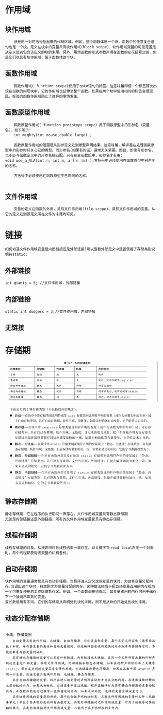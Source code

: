 # 作用域

## 块作用域

```
	块是用一对花括号括起来的代码区域。例如，整个函数体是一个块，函数中的任意复合语句也是一个块。定义在块中的变量具有块作用域(block scope)，块作用域变量的可见范围是从定义处到包含该定义的块的末尾。另外，虽然函数的形式参数声明在函数的左花括号之前，但是它们也具有块作用域，属于函数体这个块。
```

## 函数作用域

```
	函数作用域( function scope)仅用于goto语句的标签。这意味着即使一个标签首次出现在函数的内层块中，它的作用域也延伸至整个函数。如果在两个块中使用相同的标签会很混乱，标签的函数作用域防止了这样的事情发生。
```

## 函数原型作用域

```
	函数原型作用域( function prototype scope）用于函数原型中的形参名（变量名)，如下所示:
	int mighty(int mouse,double large) ;

	函数原型作用域的范围是从形参定义处到原型声明结束。这意味着，编译器在处理函数原型中的形参时只关心它的类型，而形参名(如果有的话）通常无关紧要。而且，即使有形参名，也不必与函数定义中的形参名相匹配。只有在变长数组中，形参名才有用:
void use_a_VLA(int n, int m, ar[n] [m] );方括号中必须使用在函数原型中己声明的名称。

	方括号中必须使用在函数原型中已声明的名称。


```

## 文件作用域

```
	变量的定义在函数的外面，具有文件作用域(file scope)。具有文件作用域的变量，从它的定义处到该定义所在文件的末尾均可见。
```



# 链接

```
如何知道文件作用域变量是内部链接还是外部链接?可以查看外部定义中是否使用了存储类别说明符static:
```

## 外部链接

```
int giants = 5; //文件作用域，外部链接
```

## 内部链接

```
static int dodgers = 3;//文件作用域，内部链接
```

## 无链接



# 存储期

![](image\5种存储类别.png)

![](image\C存储类别.png)

## 静态存储期

```
静态存储期，它在程序的执行期间一直存在。文件作用域变量具有静态存储期 
无论是内部链接还是外部链接，所有的文件作用域变量都具有静态存储期。
```

## 线程存储期

```
线程存储期的对象，从被声明时到线程结束一直存在。以关键字Thread local声明一个对象时，每个线程都获得该变量的私有备份。
```

## 自动存储期

```
块作用域的变量通常都具有自动存储期。当程序进入定义这些变量的块时，为这些变量分配内存;当退出这个块时，释放刚才为变量分配的内存。这种做法相当于把自动变量占用的内存视为一个可重复使用的工作区或暂存区。例如，一个函数调用结束后，其变量占用的内存可用于储存下一个被调用函数的变量。
变长数组稍有不同，它们的存储期从声明处到块的末尾，而不是从块的开始处到块的末尾。
```

## 动态分配存储期

```

```

![](image\存储类别小结.png)
